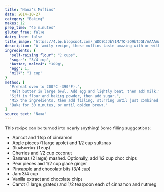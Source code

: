 ```yaml
---
title: "Nana's Muffins"
date: 2014-10-27
category: "Baking"
makes: 12
prep_time: "45 minutes"
gluten_free: false
dairy_free: false
title_image: "https://4.bp.blogspot.com/_WDQSCJJbY1M/TK-3Q9bTJGI/AAAAAAAAC18/sAFBeontqQ0/s1600/DSC_5704.JPG"
description: "A family recipe, these muffins taste amazing with or without ice cream."
ingredients: {
  "self-raising flour": "2 cups",
  "sugar": "3/4 cup",
  "butter, melted": "100g",
  "egg": 1,
  "milk": "1 cup"
}
method: [
  "Preheat oven to 200°C (390°F).",
  "Melt butter in large bowl. Add egg and lightly beat, then add milk.",
  "Sift in flour and baking powder, then add sugar.",
  "Mix the ingredients, then add filling, stirring until just combined.",
  "Bake for 30 minutes, or until golden brown."
]
source_text: "Nana"
---
```

This recipe can be turned into nearly anything! Some filling suggestions:

 * Apricot and 1 tsp of cinnamon
 * Apple pieces (1 large apple) and 1/2 cup sultanas
 * Blueberries (1 cup)
 * Cherries and 1/2 cup coconut
 * Bananas (2 large) mashed. Optionally, add 1/2 cup choc chips
 * Pear pieces and 1/2 cup glacé ginger
 * Pineapple and chocolate bits (3/4 cup)
 * Jam 3/4 cup
 * Vanilla extract and chocolate chips
 * Carrot (1 large, grated) and 1/2 teaspoon each of cinnamon and nutmeg

